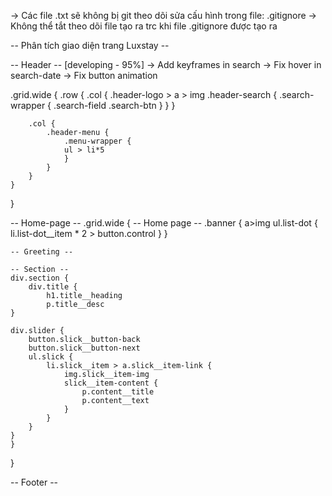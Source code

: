 -> Các file .txt sẽ không bị git theo dõi sửa cấu hình trong file: .gitignore
-> Không thể tắt theo dõi file tạo ra trc khi file .gitignore được tạo ra

-- Phân tích giao diện trang Luxstay --

-- Header -- [developing - 95%]
-> Add keyframes in search
-> Fix hover in search-date
-> Fix button animation

.grid.wide {
    .row {
        .col {
            .header-logo > a > img
            .header-search {
                .search-wrapper {
                .search-field
                .search-btn
                }
            }
        }
        
        .col {
            .header-menu {
                .menu-wrapper {
                ul > li*5
                }
            }
        }
    }
}

-- Home-page --
.grid.wide {
    -- Home page --
    .banner {
        a>img
        ul.list-dot {
            li.list-dot__item * 2 > button.control
        }
    }

    -- Greeting --

    -- Section -- 
    div.section {
        div.title {
            h1.title__heading
            p.title__desc
    }

    div.slider {
        button.slick__button-back
        button.slick__button-next
        ul.slick {
            li.slick__item > a.slick__item-link {
                img.slick__item-img
                slick__item-content {
                    p.content__title
                    p.content__text
                }
            }
        }
    }
    }
}

-- Footer --